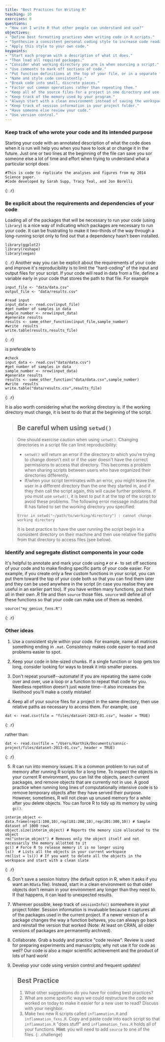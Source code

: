 ```yaml
---
title: "Best Practices for Writing R"
teaching: 10
exercises: 0
questions:
- "How can I write R that other people can understand and use?"
objectives:
- "Define best formatting practices when writing code in R scripts."
- "Synthesize a consistent personal coding style to increase code readability, consistency, and repeatability."
- "Apply this style to your own code."
keypoints:
- "Start each program with a description of what it does."
- "Then load all required packages."
- "Consider what working directory you are in when sourcing a script."
- "Use comments to mark off sections of code."
- "Put function definitions at the top of your file, or in a separate file if there are many."
- "Name and style code consistently."
- "Break code into small, discrete pieces."
- "Factor out common operations rather than repeating them."
- "Keep all of the source files for a project in one directory and use relative paths to access them."
- "Keep track of the memory used by your program."
- "Always start with a clean environment instead of saving the workspace."
- "Keep track of session information in your project folder."
- "Have someone else review your code."
- "Use version control."
---
```



### Keep track of who wrote your code and its intended purpose

Starting your code with an annotated description of what the code does when it is run will help you when you have to look at or change it in the future. Just one or two lines at the beginning of the file can save you sor someone else a lot of time and effort when trying to understand what a particular script does.


~~~
#This is code to replicate the analyses and figures from my 2014 Science paper.
#Code developed by Sarah Supp, Tracy Teal, and Jon Borelli
~~~
{: .r}

### Be explicit about the requirements and dependencies of your code


Loading  all of the packages that will be necessary to run your code (using `library`) is a nice way of indicating which packages are necessary to run your code. It can be frustrating to make it two-thirds of the way through a long-running script only to find out that a dependency hasn't been installed.



~~~
library(ggplot2)
library(reshape)
library(vegan)
~~~
{: .r}
Another way you can be explicit about the requirements of your code and improve it's reproducibility is to limit the "hard-coding" of the input and output files for your script. If your code will read in data from a file, define a variable early in your code that stores the path to that file. For example


~~~
input_file <- "data/data.csv" 
output_file <- "data/results.csv"

#read input
input_data <- read.csv(input_file)
#get number of samples in data
sample_number <- nrow(input_data)
#generate results
results <- some_other_function(input_file,sample_number)
#write  results
write.table(results,results_file)
~~~
{: .r}

is preferable to 


~~~
#check
input_data <- read.csv("data/data.csv")
#get number of samples in data
sample_number <- nrow(input_data)
#generate results
results <- some_other_function("data/data.csv",sample_number)
#write  results
write.table("data/results.csv",results_file)
~~~
{: .r}

It is also worth considering what the working directory is. If the working directory must change, it is best to do that at the beginning of the script.

> ## Be careful when using `setwd()`

> One should exercise caution when using `setwd()`. Changing directories in a script file can limit reproducibility:
> * `setwd()` will return an error if the directory to which you're trying to change doesn't exit or if the user doesn't have the correct permissions to access that directory. This becomes a problem when sharing scripts between users who have organized their directories differently.
> * If/when your script terminates with an error, you might leave the user in a different directory than the one they started in, and if they then call the script again, this will cause further problems. If you must use `setwd()`, it is best to put it at the top of the script to avoid these problems.
> The following error message indicates that R has failed to set the working directory you specified:
> ```
> Error in setwd("~/path/to/working/directory") : cannot change working directory
> ```
> It is best practice to have the user running the script begin in a consistent directory on their machine and then use relative file paths from that directory to access files (see below).

### Identify and segregate distinct components in your code

It's helpful to annotate and mark your code using `#` or `#-` to set off sections of your code and to make finding specific parts of your code easier. For example, if you create only a few custom functions in your script, you can put them toward the top of your code both so that you can find them later and they can be used anywhere in the script (in case you realise they are useful in an earlier part too). If you have written many functions, put them all in their own .R file and then `source` those files. `source` will define all of these functions so that your code can make use of them as needed. 



~~~
source("my_genius_fxns.R")
~~~
{: .r}

### Other ideas
1. Use a consistent style within your code. For example, name all matrices something ending in `.mat`. Consistency makes code easier to read and problems easier to spot.

2. Keep your code in bite-sized chunks. If a single function or loop gets too long, consider looking for ways to break it into smaller pieces.

3. Don't repeat yourself--automate! If you are repeating the same code over and over, use a loop or a function to repeat that code for you. Needless repetition doesn't just waste time--it also increases the likelihood you'll make a costly mistake!

4. Keep all of your source files for a project in the same directory, then use relative paths as necessary to access them. For example, use


~~~
dat <- read.csv(file = "files/dataset-2013-01.csv", header = TRUE)
~~~
{: .r}

rather than:


~~~
dat <- read.csv(file = "/Users/Karthik/Documents/sannic-project/files/dataset-2013-01.csv", header = TRUE)
~~~
{: .r}

5. R can run into memory issues. It is a common problem to run out of memory after running R scripts for a long time. To inspect the objects in your current R  environment, you can list the objects, search current packages, and remove objects that are currently not in use. A good practice when running long lines of computationally intensive  code is to remove temporary objects after they have served their purpose. However, sometimes, R will not clean up unused memory for a while after you delete objects. You can force R to tidy up its memory by using `gc()`.



~~~
interim_object <- data.frame(rep(1:100,10),rep(101:200,10),rep(201:300,10)) # Sample dataset of 1000 rows
object.size(interim_object) # Reports the memory size allocated to the object
rm("interim_object") # Removes only the object itself and not necessarily the memory allotted to it
gc() # Force R to release memory it is no longer using
ls()  # Lists all the objects in your current workspace
rm(list = ls()) # If you want to delete all the objects in the workspace and start with a clean slate
~~~
{: .r}

6. Don't save a session history (the default option in R, when it asks if you want an `RData` file). Instead, start in a clean environment so that older objects don't remain in your environment any longer than they need to. If that happens, it can lead to unexpected results.

7. Wherever possible, keep track of `sessionInfo()` somewhere in your project folder. Session information is invaluable because it captures all of the packages used in the current project. If a newer version of a package changes the way a function behaves, you can always go back and reinstall the version that worked (Note: At least on CRAN, all older versions of packages are permanently archived).

8. Collaborate. Grab a buddy and practice "code review". Review is used for preparing experiments and manuscripts; why not use it for code as well? Our code is also a major scientific achievement and the product of lots of hard work!

9. Develop your code using version control and frequent updates!

> ## Best Practice
>
> 1. What other suggestions do you have for coding best practices?
> 2. What are some specific ways we could restructure the code we worked on today to make it easier for a new user to read? Discuss with your neighbor.
> 3. Make two new R scripts called `inflammation.R` and `inflammation_fxns.R`.
>    Copy and paste code into each script so that `inflammation.R` "does stuff" and `inflammation_fxns.R` holds all of your functions.
>    __Hint__: you will need to add `source` to one of the files.
{: .challenge}
